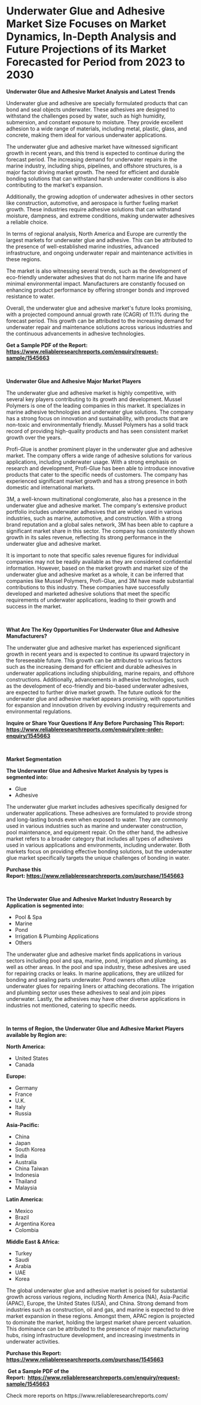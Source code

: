 <p><h1>Underwater Glue and Adhesive Market Size Focuses on Market Dynamics, In-Depth Analysis and Future Projections of its Market Forecasted for Period from 2023 to 2030</h1></p><p><strong>Underwater Glue and Adhesive Market Analysis and Latest Trends</strong></p>
<p><p>Underwater glue and adhesive are specially formulated products that can bond and seal objects underwater. These adhesives are designed to withstand the challenges posed by water, such as high humidity, submersion, and constant exposure to moisture. They provide excellent adhesion to a wide range of materials, including metal, plastic, glass, and concrete, making them ideal for various underwater applications.</p><p>The underwater glue and adhesive market have witnessed significant growth in recent years, and this trend is expected to continue during the forecast period. The increasing demand for underwater repairs in the marine industry, including ships, pipelines, and offshore structures, is a major factor driving market growth. The need for efficient and durable bonding solutions that can withstand harsh underwater conditions is also contributing to the market's expansion.</p><p>Additionally, the growing adoption of underwater adhesives in other sectors like construction, automotive, and aerospace is further fueling market growth. These industries require adhesive solutions that can withstand moisture, dampness, and extreme conditions, making underwater adhesives a reliable choice.</p><p>In terms of regional analysis, North America and Europe are currently the largest markets for underwater glue and adhesive. This can be attributed to the presence of well-established marine industries, advanced infrastructure, and ongoing underwater repair and maintenance activities in these regions.</p><p>The market is also witnessing several trends, such as the development of eco-friendly underwater adhesives that do not harm marine life and have minimal environmental impact. Manufacturers are constantly focused on enhancing product performance by offering stronger bonds and improved resistance to water.</p><p>Overall, the underwater glue and adhesive market's future looks promising, with a projected compound annual growth rate (CAGR) of 11.1% during the forecast period. This growth can be attributed to the increasing demand for underwater repair and maintenance solutions across various industries and the continuous advancements in adhesive technologies.</p></p>
<p><strong>Get a Sample PDF of the Report:&nbsp; <a href="https://www.reliableresearchreports.com/enquiry/request-sample/1545663">https://www.reliableresearchreports.com/enquiry/request-sample/1545663</a></strong></p>
<p>&nbsp;</p>
<p><strong>Underwater Glue and Adhesive Major Market Players</strong></p>
<p><p>The underwater glue and adhesive market is highly competitive, with several key players contributing to its growth and development. Mussel Polymers is one of the leading companies in this market. It specializes in marine adhesive technologies and underwater glue solutions. The company has a strong focus on innovation and sustainability, with products that are non-toxic and environmentally friendly. Mussel Polymers has a solid track record of providing high-quality products and has seen consistent market growth over the years.</p><p>Profi-Glue is another prominent player in the underwater glue and adhesive market. The company offers a wide range of adhesive solutions for various applications, including underwater usage. With a strong emphasis on research and development, Profi-Glue has been able to introduce innovative products that cater to the specific needs of customers. The company has experienced significant market growth and has a strong presence in both domestic and international markets.</p><p>3M, a well-known multinational conglomerate, also has a presence in the underwater glue and adhesive market. The company's extensive product portfolio includes underwater adhesives that are widely used in various industries, such as marine, automotive, and construction. With a strong brand reputation and a global sales network, 3M has been able to capture a significant market share in this sector. The company has consistently shown growth in its sales revenue, reflecting its strong performance in the underwater glue and adhesive market.</p><p>It is important to note that specific sales revenue figures for individual companies may not be readily available as they are considered confidential information. However, based on the market growth and market size of the underwater glue and adhesive market as a whole, it can be inferred that companies like Mussel Polymers, Profi-Glue, and 3M have made substantial contributions to this industry. These companies have successfully developed and marketed adhesive solutions that meet the specific requirements of underwater applications, leading to their growth and success in the market.</p></p>
<p>&nbsp;</p>
<p><strong>What Are The Key Opportunities For Underwater Glue and Adhesive Manufacturers?</strong></p>
<p><p>The underwater glue and adhesive market has experienced significant growth in recent years and is expected to continue its upward trajectory in the foreseeable future. This growth can be attributed to various factors such as the increasing demand for efficient and durable adhesives in underwater applications including shipbuilding, marine repairs, and offshore constructions. Additionally, advancements in adhesive technologies, such as the development of eco-friendly and bio-based underwater adhesives, are expected to further drive market growth. The future outlook for the underwater glue and adhesive market appears promising, with opportunities for expansion and innovation driven by evolving industry requirements and environmental regulations.</p></p>
<p><strong>Inquire or Share Your Questions If Any Before Purchasing This Report: <a href="https://www.reliableresearchreports.com/enquiry/pre-order-enquiry/1545663">https://www.reliableresearchreports.com/enquiry/pre-order-enquiry/1545663</a></strong></p>
<p>&nbsp;</p>
<p><strong>Market Segmentation</strong></p>
<p><strong>The Underwater Glue and Adhesive Market Analysis by types is segmented into:</strong></p>
<p><ul><li>Glue</li><li>Adhesive</li></ul></p>
<p><p>The underwater glue market includes adhesives specifically designed for underwater applications. These adhesives are formulated to provide strong and long-lasting bonds even when exposed to water. They are commonly used in various industries such as marine and underwater construction, pool maintenance, and equipment repair. On the other hand, the adhesive market refers to a broader category that includes all types of adhesives used in various applications and environments, including underwater. Both markets focus on providing effective bonding solutions, but the underwater glue market specifically targets the unique challenges of bonding in water.</p></p>
<p><strong>Purchase this Report:&nbsp;<a href="https://www.reliableresearchreports.com/purchase/1545663">https://www.reliableresearchreports.com/purchase/1545663</a></strong></p>
<p>&nbsp;</p>
<p><strong>The Underwater Glue and Adhesive Market Industry Research by Application is segmented into:</strong></p>
<p><ul><li>Pool & Spa</li><li>Marine</li><li>Pond</li><li>Irrigation & Plumbing Applications</li><li>Others</li></ul></p>
<p><p>The underwater glue and adhesive market finds applications in various sectors including pool and spa, marine, pond, irrigation and plumbing, as well as other areas. In the pool and spa industry, these adhesives are used for repairing cracks or leaks. In marine applications, they are utilized for bonding and sealing parts underwater. Pond owners often utilize underwater glues for repairing liners or attaching decorations. The irrigation and plumbing sector uses these adhesives to seal and join pipes underwater. Lastly, the adhesives may have other diverse applications in industries not mentioned, catering to specific needs.</p></p>
<p>&nbsp;</p>
<p><strong>In terms of Region, the Underwater Glue and Adhesive Market Players available by Region are:</strong></p>
<p>
    <p> <strong> North America: </strong>
        <ul>
            <li>United States</li>
            <li>Canada</li>
        </ul>
        </p> 
    <p> <strong> Europe: </strong>
        <ul>
            <li>Germany</li>
            <li>France</li>
            <li>U.K.</li>
            <li>Italy</li>
            <li>Russia</li>
        </ul>
        </p> 
    <p> <strong> Asia-Pacific: </strong>
        <ul>
            <li>China</li>
            <li>Japan</li>
            <li>South Korea</li>
            <li>India</li>
            <li>Australia</li>
            <li>China Taiwan</li>
            <li>Indonesia</li>
            <li>Thailand</li>
            <li>Malaysia</li>
        </ul>
        </p> 
    <p> <strong> Latin America: </strong>
        <ul>
            <li>Mexico</li>
            <li>Brazil</li>
            <li>Argentina Korea</li>
            <li>Colombia</li>
        </ul>
        </p> 
    <p> <strong> Middle East & Africa: </strong>
        <ul>
            <li>Turkey</li>
            <li>Saudi</li>
            <li>Arabia</li>
            <li>UAE</li>
            <li>Korea</li>
        </ul>
    </p>
    </p>
<p><p>The global underwater glue and adhesive market is poised for substantial growth across various regions, including North America (NA), Asia-Pacific (APAC), Europe, the United States (USA), and China. Strong demand from industries such as construction, oil and gas, and marine is expected to drive market expansion in these regions. Amongst them, APAC region is projected to dominate the market, holding the largest market share percent valuation. This dominance can be attributed to the presence of major manufacturing hubs, rising infrastructure development, and increasing investments in underwater activities.</p></p>
<p><strong>Purchase this Report: <a href="https://www.reliableresearchreports.com/purchase/1545663">https://www.reliableresearchreports.com/purchase/1545663</a></strong></p>
<p>&nbsp;<strong>Get a Sample PDF of the Report:&nbsp;&nbsp;<a href="https://www.reliableresearchreports.com/enquiry/request-sample/1545663">https://www.reliableresearchreports.com/enquiry/request-sample/1545663</a></strong></p>
<p><strong></strong></p>
<p>Check more reports on https://www.reliableresearchreports.com/</p>